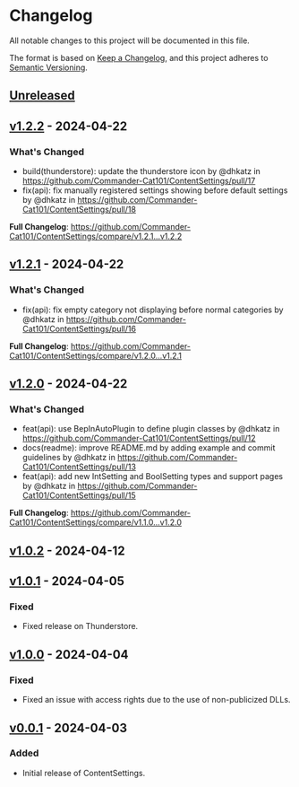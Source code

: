 # Changelog

All notable changes to this project will be documented in this file.

The format is based on [Keep a Changelog](https://keepachangelog.com/en/1.1.0/),
and this project adheres to [Semantic Versioning](https://semver.org/spec/v2.0.0.html).

## [Unreleased](https://github.com/Commander-Cat101/ContentSettings/compare/v1.2.2...HEAD)

## [v1.2.2](https://github.com/Commander-Cat101/ContentSettings/compare/v1.2.1...v1.2.2) - 2024-04-22

### What's Changed

* build(thunderstore): update the thunderstore icon by @dhkatz in https://github.com/Commander-Cat101/ContentSettings/pull/17
* fix(api): fix manually registered settings showing before default settings by @dhkatz in https://github.com/Commander-Cat101/ContentSettings/pull/18

**Full Changelog**: https://github.com/Commander-Cat101/ContentSettings/compare/v1.2.1...v1.2.2

## [v1.2.1](https://github.com/Commander-Cat101/ContentSettings/compare/v1.2.0...v1.2.1) - 2024-04-22

### What's Changed

* fix(api): fix empty category not displaying before normal categories by @dhkatz in https://github.com/Commander-Cat101/ContentSettings/pull/16

**Full Changelog**: https://github.com/Commander-Cat101/ContentSettings/compare/v1.2.0...v1.2.1

## [v1.2.0](https://github.com/Commander-Cat101/ContentSettings/compare/v1.0.2...v1.2.0) - 2024-04-22

### What's Changed

* feat(api): use BepInAutoPlugin to define plugin classes by @dhkatz in https://github.com/Commander-Cat101/ContentSettings/pull/12
* docs(readme): improve README.md by adding example and commit guidelines by @dhkatz in https://github.com/Commander-Cat101/ContentSettings/pull/13
* feat(api): add new IntSetting and BoolSetting types and support pages by @dhkatz in https://github.com/Commander-Cat101/ContentSettings/pull/15

**Full Changelog**: https://github.com/Commander-Cat101/ContentSettings/compare/v1.1.0...v1.2.0

## [v1.0.2](https://github.com/Commander-Cat101/ContentSettings/compare/v1.0.1...v1.0.2) - 2024-04-12

## [v1.0.1](https://github.com/Commander-Cat101/ContentSettings/compare/v1.0.0...v1.0.1) - 2024-04-05

### Fixed

- Fixed release on Thunderstore.

## [v1.0.0](https://github.com/Commander-Cat101/ContentSettings/compare/v0.0.1...v1.0.0) - 2024-04-04

### Fixed

- Fixed an issue with access rights due to the use of non-publicized DLLs.

## [v0.0.1](https://github.com/Commander-Cat101/ContentSettings/releases/tag/v0.0.1) - 2024-04-03

### Added

- Initial release of ContentSettings.

